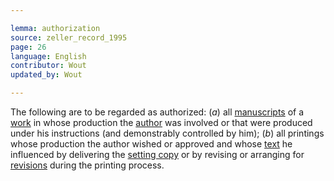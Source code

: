 ```yaml
---

lemma: authorization
source: zeller_record_1995
page: 26
language: English
contributor: Wout
updated_by: Wout

---
```


The following are to be regarded as authorized: (_a_) all [manuscripts](manuscript.html) of a [work](work.html) in whose production the [author](author.html) was involved or that were produced under his instructions (and demonstrably controlled by him); (_b_) all printings whose production the author wished or approved and whose [text](text.html) he influenced by delivering the [setting copy](settingCopy.html) or by revising or arranging for [revisions](revision.html) during the printing process.
